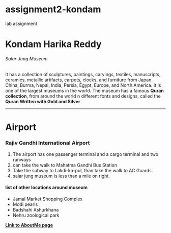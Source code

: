 # assignment2-kondam
lab assignment
# Kondam Harika Reddy
###### Salar Jung Museum
It has a collection of sculptures, paintings, carvings, textiles, manuscripts, ceramics, metallic artifacts, carpets, clocks, and furniture from Japan, China, Burma, Nepal, India, Persia, Egypt, Europe, and North America. It is one of the largest museums in the world.
The museum has a famous **Quran collection**, from around the world n different fonts and designs, called the **Quran Written with Gold and Silver**

***

# Airport
### Rajiv Gandhi International Airport
1. The airport has one passenger terminal and a cargo terminal and two runways 
2. can take the walk to Mahatma Gandhi Bus Station
3. Take the subway to Lakdi-ka-pul, than take the walk to AC Guards.
4. salar jung museum is less than a mile on right.
#### list of other locations around museum
* Jamal Market Shopping Complex
* Modi pearls
* Badshahi Ashurkhana
* Nehru zoological park

**[Link to AboutMe page](AboutMe.md)**